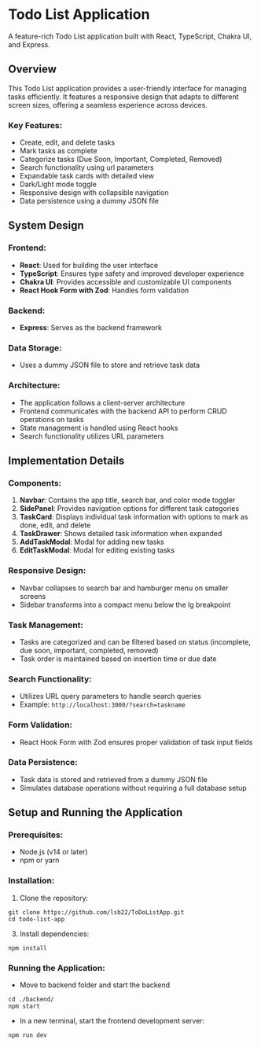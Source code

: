 # Todo List Application

A feature-rich Todo List application built with React, TypeScript, Chakra UI, and Express.

## Overview

This Todo List application provides a user-friendly interface for managing tasks efficiently. It features a responsive design that adapts to different screen sizes, offering a seamless experience across devices.

### Key Features:
- Create, edit, and delete tasks
- Mark tasks as complete
- Categorize tasks (Due Soon, Important, Completed, Removed)
- Search functionality using url parameters
- Expandable task cards with detailed view
- Dark/Light mode toggle
- Responsive design with collapsible navigation
- Data persistence using a dummy JSON file

## System Design

### Frontend:
- **React**: Used for building the user interface
- **TypeScript**: Ensures type safety and improved developer experience
- **Chakra UI**: Provides accessible and customizable UI components
- **React Hook Form with Zod**: Handles form validation

### Backend:
- **Express**: Serves as the backend framework

### Data Storage:
- Uses a dummy JSON file to store and retrieve task data

### Architecture:
- The application follows a client-server architecture
- Frontend communicates with the backend API to perform CRUD operations on tasks
- State management is handled using React hooks
- Search functionality utilizes URL parameters

## Implementation Details

### Components:
1. **Navbar**: Contains the app title, search bar, and color mode toggler
2. **SidePanel**: Provides navigation options for different task categories
3. **TaskCard**: Displays individual task information with options to mark as done, edit, and delete
4. **TaskDrawer**: Shows detailed task information when expanded
5. **AddTaskModal**: Modal for adding new tasks
6. **EditTaskModal**: Modal for editing existing tasks

### Responsive Design:
- Navbar collapses to search bar and hamburger menu on smaller screens
- Sidebar transforms into a compact menu below the lg breakpoint

### Task Management:
- Tasks are categorized and can be filtered based on status (incomplete, due soon, important, completed, removed)
- Task order is maintained based on insertion time or due date

### Search Functionality:
- Utilizes URL query parameters to handle search queries
- Example: `http://localhost:3000/?search=taskname`

### Form Validation:
- React Hook Form with Zod ensures proper validation of task input fields

### Data Persistence:
- Task data is stored and retrieved from a dummy JSON file
- Simulates database operations without requiring a full database setup

## Setup and Running the Application

### Prerequisites:
- Node.js (v14 or later)
- npm or yarn

### Installation:

1. Clone the repository:
```
git clone https://github.com/lsb22/ToDoListApp.git
cd todo-list-app
```
3. Install dependencies:
```
npm install
```
### Running the Application:
- Move to backend folder and start the backend
```
cd ./backend/
npm start 
```
- In a new terminal, start the frontend development server:
```
npm run dev
```
